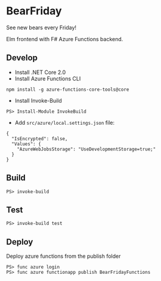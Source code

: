 # BearFriday

See new bears every Friday!

Elm frontend with F# Azure Functions backend.

## Develop
* Install .NET Core 2.0
* Install Azure Functions CLI
```
npm install -g azure-functions-core-tools@core
```
* Install Invoke-Build
```
PS> Install-Module InvokeBuild
```
* Add `src/azure/local.settings.json` file:
```
{
  "IsEncrypted": false,
  "Values": {
    "AzureWebJobsStorage": "UseDevelopmentStorage=true;"
  }
}
```

## Build
```
PS> invoke-build
```

## Test
```
PS> invoke-build test
```

## Deploy

Deploy azure functions from the publish folder
```
PS> func azure login
PS> func azure functionapp publish BearFridayFunctions
```

